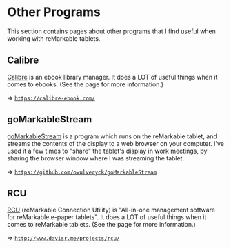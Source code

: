 # Other Programs

This section contains pages about other programs that I find useful when working with reMarkable tablets.

## Calibre

[Calibre](calibre.md) is an ebook library manager. It does a LOT of useful things when it comes to ebooks. (See the page for more information.)

&#x21D2; [`https://calibre-ebook.com/`](https://calibre-ebook.com/)

## goMarkableStream

[goMarkableStream](goMarkableStream.md) is a program which runs on the reMarkable tablet, and streams the contents of the display to a web browser on your computer. I've used it a few times to "share" the tablet's display in work meetings, by sharing the browser window where I was streaming the tablet.

&#x21D2; [`https://github.com/owulveryck/goMarkableStream`](https://github.com/owulveryck/goMarkableStream)

## RCU

[RCU](rcu.md) (reMarkable Connection Utility) is "All-in-one management software for reMarkable e-paper tablets". It does a LOT of useful things when it comes to reMarkable tablets. (See the page for more information.)

&#x21D2; [`http://www.davisr.me/projects/rcu/`](http://www.davisr.me/projects/rcu/)
